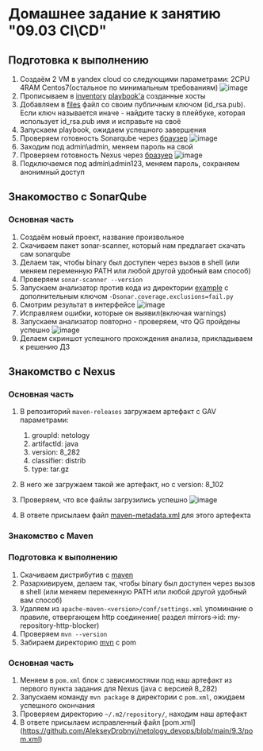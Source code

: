 # Домашнее задание к занятию "09.03 CI\CD"

## Подготовка к выполнению

1. Создаём 2 VM в yandex cloud со следующими параметрами: 2CPU 4RAM Centos7(остальное по минимальным требованиям)
![image](https://user-images.githubusercontent.com/99823951/198934504-82875048-da42-4e7d-85fc-2c14b3db50a4.png)
2. Прописываем в [inventory](./infrastructure/inventory/cicd/hosts.yml) [playbook'a](./infrastructure/site.yml) созданные хосты
3. Добавляем в [files](./infrastructure/files/) файл со своим публичным ключом (id_rsa.pub). Если ключ называется иначе - найдите таску в плейбуке, которая использует id_rsa.pub имя и исправьте на своё
4. Запускаем playbook, ожидаем успешного завершения
5. Проверяем готовность Sonarqube через [браузер](http://localhost:9000)
![image](https://user-images.githubusercontent.com/99823951/198935617-260de111-a4e2-4ca8-9e34-f64cd8fe6b7c.png)
7. Заходим под admin\admin, меняем пароль на свой
8.  Проверяем готовность Nexus через [бразуер](http://localhost:8081)
![image](https://user-images.githubusercontent.com/99823951/198935833-ea9f306f-3ddb-4c0c-8360-267e796fdcaa.png)
10. Подключаемся под admin\admin123, меняем пароль, сохраняем анонимный доступ

## Знакомоство с SonarQube

### Основная часть

1. Создаём новый проект, название произвольное
2. Скачиваем пакет sonar-scanner, который нам предлагает скачать сам sonarqube
3. Делаем так, чтобы binary был доступен через вызов в shell (или меняем переменную PATH или любой другой удобный вам способ)
4. Проверяем `sonar-scanner --version`
5. Запускаем анализатор против кода из директории [example](./example) с дополнительным ключом `-Dsonar.coverage.exclusions=fail.py`
6. Смотрим результат в интерфейсе
![image](https://user-images.githubusercontent.com/99823951/198939428-5e176c64-0940-4ec4-b679-edbc8647edeb.png)
8. Исправляем ошибки, которые он выявил(включая warnings)
9. Запускаем анализатор повторно - проверяем, что QG пройдены успешно
![image](https://user-images.githubusercontent.com/99823951/198939982-cf8eacfb-6492-48c1-8be4-55fe43a88bf2.png)
11. Делаем скриншот успешного прохождения анализа, прикладываем к решению ДЗ

## Знакомство с Nexus

### Основная часть

1. В репозиторий `maven-releases` загружаем артефакт с GAV параметрами:
   1. groupId: netology
   2. artifactId: java
   3. version: 8_282
   4. classifier: distrib
   5. type: tar.gz
2. В него же загружаем такой же артефакт, но с version: 8_102
3. Проверяем, что все файлы загрузились успешно
![image](https://user-images.githubusercontent.com/99823951/198955682-e673a073-274c-41ca-acbc-c5f857627abb.png)

5. В ответе присылаем файл [maven-metadata.xml](https://github.com/AlekseyDrobnyi/netology_devops/blob/main/9.3/maven-metadata.xml) для этого артефекта

### Знакомство с Maven

### Подготовка к выполнению

1. Скачиваем дистрибутив с [maven](https://maven.apache.org/download.cgi)
2. Разархивируем, делаем так, чтобы binary был доступен через вызов в shell (или меняем переменную PATH или любой другой удобный вам способ)
3. Удаляем из `apache-maven-<version>/conf/settings.xml` упоминание о правиле, отвергающем http соединение( раздел mirrors->id: my-repository-http-blocker)
4. Проверяем `mvn --version`
5. Забираем директорию [mvn](./mvn) с pom

### Основная часть

1. Меняем в `pom.xml` блок с зависимостями под наш артефакт из первого пункта задания для Nexus (java с версией 8_282)
2. Запускаем команду `mvn package` в директории с `pom.xml`, ожидаем успешного окончания
3. Проверяем директорию `~/.m2/repository/`, находим наш артефакт
4. В ответе присылаем исправленный файл [pom.xml] (https://github.com/AlekseyDrobnyi/netology_devops/blob/main/9.3/pom.xml)


